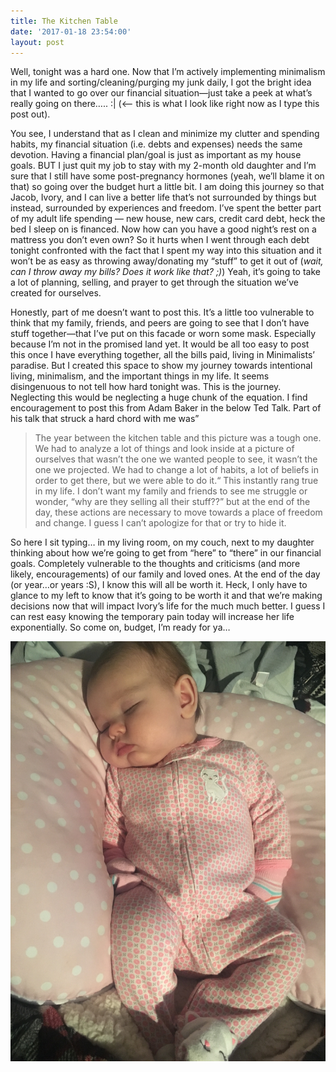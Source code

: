 ```yaml
---
title: The Kitchen Table
date: '2017-01-18 23:54:00'
layout: post
---
```

Well, tonight was a hard one. Now that I’m actively implementing minimalism in my life and sorting/cleaning/purging my junk daily, I got the bright idea that I wanted to go over our financial situation—just take a peek at what’s really going on there….. :| (<— this is what I look like right now as I type this post out).

You see, I understand that as I clean and minimize my clutter and spending habits, my financial situation (i.e. debts and expenses) needs the same devotion. Having a financial plan/goal is just as important as my house goals. BUT I just quit my job to stay with my 2-month old daughter and I’m sure that I still have some post-pregnancy hormones (yeah, we’ll blame it on that) so going over the budget hurt a little bit. I am doing this journey so that Jacob, Ivory, and I can live a better life that’s not surrounded by things but instead, surrounded by experiences and freedom. I’ve spent the better part of my adult life spending — new house, new cars, credit card debt, heck the bed I sleep on is financed. Now how can you have a good night’s rest on a mattress you don’t even own? So it hurts when I went through each debt tonight confronted with the fact that I spent my way into this situation and it won’t be as easy as throwing away/donating my “stuff” to get it out of (_wait, can I throw away my bills? Does it work like that? ;)_) Yeah, it’s going to take a lot of planning, selling, and prayer to get through the situation we’ve created for ourselves.

Honestly, part of me doesn’t want to post this. It’s a little too vulnerable to think that my family, friends, and peers are going to see that I don’t have stuff together—that I’ve put on this facade or worn some mask. Especially because I’m not in the promised land yet. It would be all too easy to post this once I have everything together, all the bills paid, living in Minimalists’ paradise. But I created this space to show my journey towards intentional living, minimalism, and the important things in my life. It seems disingenuous to not tell how hard tonight was. This is the journey. Neglecting this would be neglecting a huge chunk of the equation. I find encouragement to post this from Adam Baker in the below Ted Talk. Part of his talk that struck a hard chord with me was”

> The year between the kitchen table and this picture was a tough one. We had to analyze a lot of things and look inside at a picture of ourselves that wasn’t the one we wanted people to see, it wasn’t the one we projected. We had to change a lot of habits, a lot of beliefs in order to get there, but we were able to do it.“ This instantly rang true in my life. I don’t want my family and friends to see me struggle or wonder, “why are they selling all their stuff??” but at the end of the day, these actions are necessary to move towards a place of freedom and change. I guess I can’t apologize for that or try to hide it.

So here I sit typing… in my living room, on my couch, next to my daughter thinking about how we’re going to get from “here” to “there” in our financial goals. Completely vulnerable to the thoughts and criticisms (and more likely, encouragements) of our family and loved ones. At the end of the day (or year…or years :S), I know this will all be worth it. Heck, I only have to glance to my left to know that it’s going to be worth it and that we’re making decisions now that will impact Ivory’s life for the much much better. I guess I can rest easy knowing the temporary pain today will increase her life exponentially. So come on, budget, I’m ready for ya… 

![](/uploads/2017/01/20/image1-1.JPG)